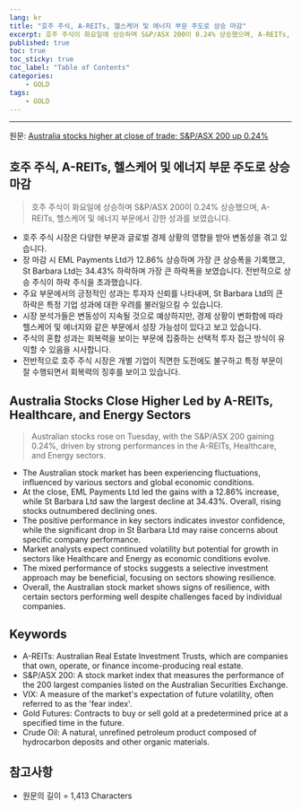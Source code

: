 ```yaml
---
lang: kr
title: "호주 주식, A-REITs, 헬스케어 및 에너지 부문 주도로 상승 마감"
excerpt: 호주 주식이 화요일에 상승하며 S&P/ASX 200이 0.24% 상승했으며, A-REITs, 헬스케어 및 에너지 부문에서 강한 성과를 보였습니다.
published: true
toc: true
toc_sticky: true
toc_label: "Table of Contents"
categories:
    - GOLD
tags:
    - GOLD
---
```


---

  원문: [Australia stocks higher at close of trade; S&P/ASX 200 up 0.24%](https://www.investing.com/news/stock-market-news/australia-stocks-higher-at-close-of-trade-spasx-200-up-024-3787872)

## 호주 주식, A-REITs, 헬스케어 및 에너지 부문 주도로 상승 마감

> 호주 주식이 화요일에 상승하며 S&P/ASX 200이 0.24% 상승했으며, A-REITs, 헬스케어 및 에너지 부문에서 강한 성과를 보였습니다.


- 호주 주식 시장은 다양한 부문과 글로벌 경제 상황의 영향을 받아 변동성을 겪고 있습니다.
- 장 마감 시 EML Payments Ltd가 12.86% 상승하며 가장 큰 상승폭을 기록했고, St Barbara Ltd는 34.43% 하락하며 가장 큰 하락폭을 보였습니다. 전반적으로 상승 주식이 하락 주식을 초과했습니다.
- 주요 부문에서의 긍정적인 성과는 투자자 신뢰를 나타내며, St Barbara Ltd의 큰 하락은 특정 기업 성과에 대한 우려를 불러일으킬 수 있습니다.
- 시장 분석가들은 변동성이 지속될 것으로 예상하지만, 경제 상황이 변화함에 따라 헬스케어 및 에너지와 같은 부문에서 성장 가능성이 있다고 보고 있습니다.
- 주식의 혼합 성과는 회복력을 보이는 부문에 집중하는 선택적 투자 접근 방식이 유익할 수 있음을 시사합니다.
- 전반적으로 호주 주식 시장은 개별 기업이 직면한 도전에도 불구하고 특정 부문이 잘 수행되면서 회복력의 징후를 보이고 있습니다.

## Australia Stocks Close Higher Led by A-REITs, Healthcare, and Energy Sectors

> Australian stocks rose on Tuesday, with the S&P/ASX 200 gaining 0.24%, driven by strong performances in the A-REITs, Healthcare, and Energy sectors.


- The Australian stock market has been experiencing fluctuations, influenced by various sectors and global economic conditions.
- At the close, EML Payments Ltd led the gains with a 12.86% increase, while St Barbara Ltd saw the largest decline at 34.43%. Overall, rising stocks outnumbered declining ones.
- The positive performance in key sectors indicates investor confidence, while the significant drop in St Barbara Ltd may raise concerns about specific company performance.
- Market analysts expect continued volatility but potential for growth in sectors like Healthcare and Energy as economic conditions evolve.
- The mixed performance of stocks suggests a selective investment approach may be beneficial, focusing on sectors showing resilience.
- Overall, the Australian stock market shows signs of resilience, with certain sectors performing well despite challenges faced by individual companies.

## Keywords

- A-REITs: Australian Real Estate Investment Trusts, which are companies that own, operate, or finance income-producing real estate.
- S&P/ASX 200: A stock market index that measures the performance of the 200 largest companies listed on the Australian Securities Exchange.
- VIX: A measure of the market's expectation of future volatility, often referred to as the 'fear index'.
- Gold Futures: Contracts to buy or sell gold at a predetermined price at a specified time in the future.
- Crude Oil: A natural, unrefined petroleum product composed of hydrocarbon deposits and other organic materials.

## 참고사항

- 원문의 길이 = 1,413 Characters

